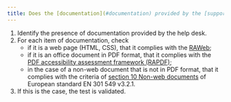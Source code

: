 ```yaml
---
title: Does the [documentation](#documentation) provided by the [support service](#support-service) comply with the [digital accessibility rules](#digital-accessibility-rules)?
---
```


1. Identify the presence of documentation provided by the help desk.
2. For each item of documentation, check 
	- if it is a web page (HTML, CSS), that it complies with the [RAWeb](../raweb1/criteres.html);
	- if it is an office document in PDF format, that it complies with the [PDF accessibility assessment framework (RAPDF)](../rapdf1/index.html);
	- in the case of a non-web document that is not in PDF format, that it complies with the criteria of [section 10 Non-web documents](https://www.etsi.org/deliver/etsi_en/301500_301599/301549/03.02.01_60/en_301549v030201p.pdf#page=52) of European standard EN 301 549 v3.2.1.
3.	If this is the case, the test is validated.